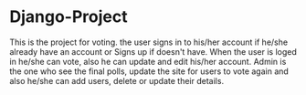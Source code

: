 # Django-Project
This is the project for voting. the user signs in to his/her account if he/she already have an account or Signs up if doesn't have.
When the user is loged in he/she can vote, also he can update and edit his/her account.
Admin is the one who see the final polls, update the site for users to vote again and also he/she can add users, delete or update their details.
